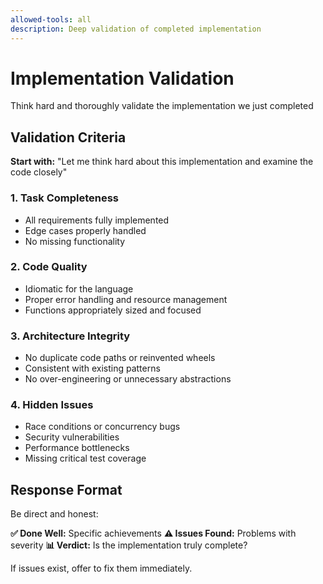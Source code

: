 ```yaml
---
allowed-tools: all
description: Deep validation of completed implementation
---
```


# Implementation Validation

Think hard and thoroughly validate the implementation we just completed

## Validation Criteria

**Start with:** "Let me think hard about this implementation and examine the code closely"

### 1. Task Completeness
- All requirements fully implemented
- Edge cases properly handled
- No missing functionality

### 2. Code Quality
- Idiomatic for the language
- Proper error handling and resource management
- Functions appropriately sized and focused

### 3. Architecture Integrity
- No duplicate code paths or reinvented wheels
- Consistent with existing patterns
- No over-engineering or unnecessary abstractions

### 4. Hidden Issues
- Race conditions or concurrency bugs
- Security vulnerabilities
- Performance bottlenecks
- Missing critical test coverage

## Response Format

Be direct and honest:

**✅ Done Well:** Specific achievements
**⚠️ Issues Found:** Problems with severity
**📊 Verdict:** Is the implementation truly complete?

If issues exist, offer to fix them immediately.